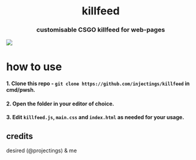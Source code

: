 <h1 align="center">
    killfeed
</h1>
<h3 align="center">
customisable CSGO killfeed for web-pages
</h3>
<img align="center" src="https://r2.e-z.host/1e931256-a4b9-4b37-b539-feff5e9e0a47/ph65t3pz.gif">

# how to use
####  1. Clone this repo - ```git clone https://github.com/injectings/killfeed``` in cmd/pwsh.
####  2. Open the folder in your editor of choice.
####  3. Edit ```killfeed.js```, ```main.css``` and ```index.html``` as needed for your usage.

## credits
desired (@projectings) & me
